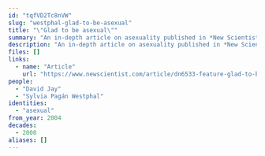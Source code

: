 ```yaml
---
id: "tqfVD2Tc8nVW"
slug: "westphal-glad-to-be-asexual"
title: "\"Glad to be asexual\""
summary: "An in-depth article on asexuality published in *New Scientist* where the author meets David Jay."
description: "An in-depth article on asexuality published in *New Scientist* where the author meets David Jay and talks about AVEN and academic research on asexuality"
files: []
links:
  - name: "Article"
    url: "https://www.newscientist.com/article/dn6533-feature-glad-to-be-asexual/"
people:
  - "David Jay"
  - "Sylvia Pagán Westphal"
identities:
  - "asexual"
from_year: 2004
decades:
  - 2000
aliases: []
---
```

